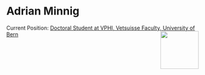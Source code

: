 # Adrian Minnig

Current Position: [Doctoral Student at VPHI, Vetsuisse Faculty, University of Bern](http://www.vphi.ch/ueber_uns/team/minnig_adrian/index_ger.html) <img align="right" width="100"  src="https://www.vphibern.ch/e_epi/masszahlen/vphi-logo-vertical.png">
